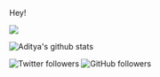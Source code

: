 Hey!

![](https://komarev.com/ghpvc/?username=aditya305&label=PROFILE+VIEWS)

![Aditya's github stats](https://github-readme-stats.vercel.app/api?username=aditya305&hide=["issues"]&show_icons=true)

 ![Twitter followers](https://img.shields.io/twitter/follow/iAdityaSutar?color=1da1f2&label=Followers&style=for-the-badge&logo=twitter) ![GitHub followers](https://img.shields.io/github/followers/aditya305?color=24292e&label=Followers&style=for-the-badge&logo=github)
